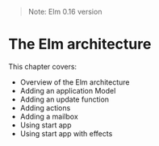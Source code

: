 > Note: Elm 0.16 version

# The Elm architecture

This chapter covers:

- Overview of the Elm architecture
- Adding an application Model
- Adding an update function
- Adding actions
- Adding a mailbox
- Using start app
- Using start app with effects